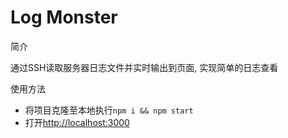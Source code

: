 # Log Monster


简介

通过SSH读取服务器日志文件并实时输出到页面, 实现简单的日志查看


使用方法

- 将项目克隆至本地执行`npm i && npm start`
- 打开[http://localhost:3000](http://localhost:3000)